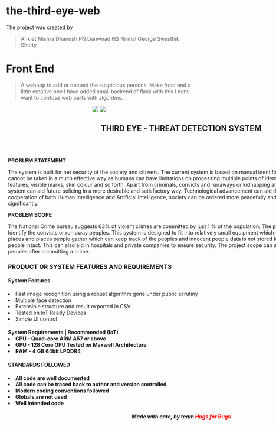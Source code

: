 # the-third-eye-web

The project was created by
> Ankiet Mishra
> Dhanush PN
> Danwnad NS
> Nirmal George
> Swasthik Shetty

# Front End
>  A webapp to add or dectect the suspicious persons.
>  Make front end a little creative one
> I have added small backend of flask with this I dont want to confuse web parts with algoritms.

<div align="center">
<img src="https://forthebadge.com/images/badges/made-with-python.svg" >
<img src="http://ForTheBadge.com/images/badges/powered-by-electricity.svg">
</div>

<div style="width:940px; border-color:grey; border-width:medium; margin:5px">
    <h2 style="text-align:center"> <b>THIRD EYE</b> - THREAT DETECTION SYSTEM </h3>
    <br>
    <br>

  <p style="text-align:left"><b>PROBLEM STATEMENT</b><p>
    <p style="text-align:left">
      The system is built for net security of the society and citizens.
    The current system is based on manual identification of criminals, which cannot be taken in a much effective way as humans can have limitations on processing multiple points of identification including face, facial features, visible marks, skin colour and so forth.
    Apart from criminals, convicts and runaways or kidnapping are becoming frequent this system can aid future policing in a more desirable and satisfactory way. Technological advancement can aid this system. With the cooperation of both Human Intelligence and Artificial Intelligence, society can be ordered more peacefully and crime rates might reduce significantly.
    </p>

   <p style="text-align:left"><b>PROBLEM SCOPE</b></p>
    <p style="text-align:left">
    The National Crime bureau suggests 63% of violent crimes are committed by just 1 % of the population.
    The purpose of the project is to Identify the convicts or run away peoples. This system is designed to fit into relatively small equipment which can be installed on public places and places people gather which can keep track of the peoples and innocent people data is not stored keeping privacy of common people intact. This can also aid in hospitals and private companies to ensure security. The project scope can again be extended to finding peoples after committing a crime.
    </p>

   <h3>PRODUCT OR SYSTEM FEATURES AND REQUIREMENTS</h3>
    <p style="text-align:left">
     <h4> System Features</h4>
       <li>Fast image recognition using a robust algorithm gone under public scrutiny 
        <li>Multiple face detection 
        <li>Extensible structure and result exported in CSV
        <li>Tested on IoT Ready Devices
        <li>Simple UI control

   <h4>System Requirements | Recommended (IoT)

<li>CPU  -  Quad-core ARM A57 or above
<li>GPU -  128 Core GPU Tested on Maxwell Architecture
<li>RAM -  4 GB 64bit LPDDR4

</p>
<p>
<h4>STANDARDS FOLLOWED</h4>
<li>All code are well documented
<li>All code can be traced back to author and version controlled
<li>Modern coding conventions followed
<li>Globals are not  used
<li>Well Intended code

<center>
<h5 > Made with care, by team <b style="color:red"> Hugs for Bugs</b>



</div>

